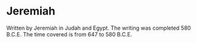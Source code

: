 # Jeremiah

Written by Jeremiah in Judah and Egypt. The writing was completed 580 B.C.E. The time covered is from 647 to 580 B.C.E.
